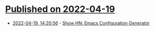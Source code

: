 # [Published on 2022-04-19](index.md)

* [2022-04-19, 14:20:56](https://news.ycombinator.com/item?id=31083515) - [Show HN: Emacs Configuration Generator](https://emacs.amodernist.com/)
